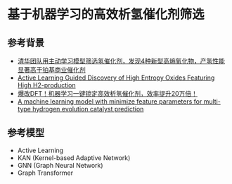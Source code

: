 # 基于机器学习的高效析氢催化剂筛选
## 参考背景
- [清华团队用主动学习模型筛选氢催化剂，发现4种新型高熵氧化物，产氢性能显著高于铂基商业催化剂](https://mp.weixin.qq.com/s/vgvdb_z_dR2qCKCfWNIw4A)
- [Active Learning Guided Discovery of High Entropy Oxides Featuring High H2-production](https://pubs.acs.org/doi/10.1021/jacs.4c06272)
- [爆改DFT！机器学习一键锁定高效析氢催化剂，效率提升20万倍！](https://mp.weixin.qq.com/s/OozZV1E93cPRp6Th9youtg)
- [A machine learning model with minimize feature parameters for multi-type hydrogen evolution catalyst prediction](https://www.nature.com/articles/s41524-025-01607-4)
## 参考模型
- Active Learning
- KAN (Kernel-based Adaptive Network)
- GNN (Graph Neural Network)
- Graph Transformer

